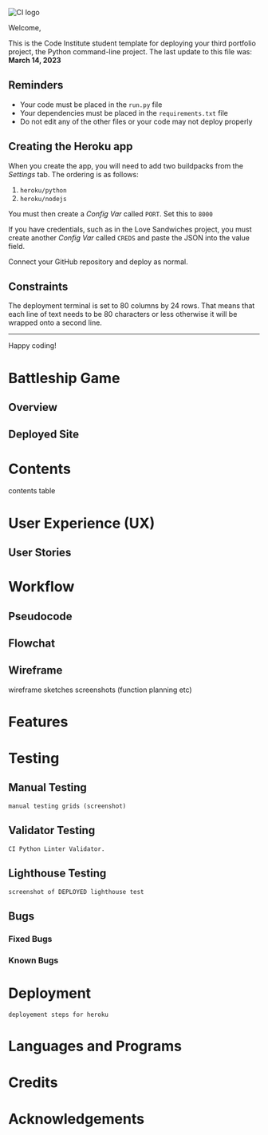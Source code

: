 ![CI logo](https://codeinstitute.s3.amazonaws.com/fullstack/ci_logo_small.png)

Welcome,

This is the Code Institute student template for deploying your third portfolio project, the Python command-line project. The last update to this file was: **March 14, 2023**

## Reminders

- Your code must be placed in the `run.py` file
- Your dependencies must be placed in the `requirements.txt` file
- Do not edit any of the other files or your code may not deploy properly

## Creating the Heroku app

When you create the app, you will need to add two buildpacks from the _Settings_ tab. The ordering is as follows:

1. `heroku/python`
2. `heroku/nodejs`

You must then create a _Config Var_ called `PORT`. Set this to `8000`

If you have credentials, such as in the Love Sandwiches project, you must create another _Config Var_ called `CREDS` and paste the JSON into the value field.

Connect your GitHub repository and deploy as normal.

## Constraints

The deployment terminal is set to 80 columns by 24 rows. That means that each line of text needs to be 80 characters or less otherwise it will be wrapped onto a second line.

---

Happy coding!



# Battleship Game

## Overview 
## Deployed Site

# Contents
contents table

# User Experience (UX)

## User Stories

# Workflow

## Pseudocode 
## Flowchat
## Wireframe 
 wireframe sketches screenshots (function planning etc)

# Features 

# Testing 

## Manual Testing
    manual testing grids (screenshot)
## Validator Testing
    CI Python Linter Validator.
## Lighthouse Testing
    screenshot of DEPLOYED lighthouse test
## Bugs
### Fixed Bugs
### Known Bugs

# Deployment 
    deployement steps for heroku 

# Languages and Programs

# Credits

# Acknowledgements 